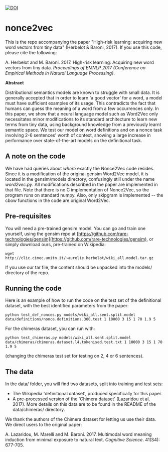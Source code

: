 [![DOI](https://zenodo.org/badge/96074751.svg)](https://zenodo.org/badge/latestdoi/96074751)

# nonce2vec
This is the repo accompanying the paper "High-risk learning: acquiring new word vectors from tiny data" (Herbelot &amp; Baroni, 2017). If you use this code, please cite the following:

A. Herbelot and M. Baroni. 2017. High-risk learning: Acquiring new word vectors from tiny data. *Proceedings of EMNLP 2017 (Conference on Empirical Methods in Natural Language Processing)*.


**Abstract**

Distributional semantics models are known to struggle with small data. It is generally accepted that in order to learn 'a good vector' for a word, a model must have sufficient examples of its usage. This contradicts the fact that humans can guess the meaning of a word from a few occurrences only. In this paper, we show that a neural language model such as Word2Vec only necessitates minor modifications to its standard architecture to learn new terms from tiny data, using background knowledge from a previously learnt semantic space. We test our model on word definitions and on a nonce task involving 2-6 sentences' worth of context, showing a large increase in performance over state-of-the-art models on the definitional task. 

## A note on the code
We have had queries about *where* exactly the Nonce2Vec code resides. Since it is a modification of the original gensim Word2Vec model, it is located in the gensim/models directory, confusingly still under the name *word2vec.py*. All modifications described in the paper are implemented in that file. Note that there is no C implementation of Nonce2Vec, so the program runs on standard numpy. Also, only skipgram is implemented -- the cbow functions in the code are original Word2Vec.


## Pre-requisites
You will need a pre-trained gensim model. You can go and train one yourself, using the gensim repo at [https://github.com/rare-technologies/gensim](https://github.com/rare-technologies/gensim), or simply download ours, pre-trained on Wikipedia: 

`wget http://clic.cimec.unitn.it/~aurelie.herbelot/wiki_all.model.tar.gz`

If you use our tar file, the content should be unpacked into the models/ directory of the repo.

## Running the code

Here is an example of how to run the code on the test set of the definitional dataset, with the best identified parameters from the paper:

`python test_def_nonces.py models/wiki_all.sent.split.model data/definitions/nonce.definitions.300.test 1 10000 3 15 1 70 1.9 5`

For the chimeras dataset, you can run with:

`python test_chimeras.py models/wiki_all.sent.split.model data/chimeras/chimeras.dataset.l4.tokenised.test.txt 1 10000 3 15 1 70 1.9 5`

(changing the chimeras test set for testing on 2, 4 or 6 sentences).


## The data

In the data/ folder, you will find two datasets, split into training and test sets:

* The Wikipedia 'definitional dataset', produced specifically for this paper.
* A pre-processed version of the 'Chimera dataset' (Lazaridou et al, 2017). More details on this data are to be found in the README of the data/chimeras/ directory.

We thank the authors of the Chimera dataset for letting us use their data. We direct users to the original paper:

A. Lazaridou, M. Marelli and M. Baroni. 2017. Multimodal word meaning induction from minimal exposure to natural text. *Cognitive Science*. 41(S4): 677-705. 
